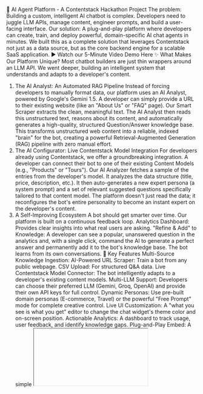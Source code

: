 🤖 AI Agent Platform - A Contentstack Hackathon Project
The problem: Building a custom, intelligent AI chatbot is complex. Developers need to juggle LLM APIs, manage content, engineer prompts, and build a user-facing interface.
Our solution: A plug-and-play platform where developers can create, train, and deploy powerful, domain-specific AI chat agents in minutes. We built this as a complete solution that leverages Contentstack not just as a data source, but as the core backend engine for a scalable SaaS application.
▶️ Watch our 5-Minute Video Demo Here
✨ What Makes Our Platform Unique?
Most chatbot builders are just thin wrappers around an LLM API. We went deeper, building an intelligent system that understands and adapts to a developer's content.
1. The AI Analyst: An Automated RAG Pipeline
Instead of forcing developers to manually format data, our platform uses an AI Analyst, powered by Google's Gemini 1.5. A developer can simply provide a URL to their existing website (like an "About Us" or "FAQ" page).
Our Smart Scraper extracts the clean, meaningful text.
The AI Analyst then reads this unstructured text, reasons about its content, and automatically generates a high-quality, structured Question/Answer knowledge base.
This transforms unstructured web content into a reliable, indexed "brain" for the bot, creating a powerful Retrieval-Augmented Generation (RAG) pipeline with zero manual effort.
2. The AI Configurator: Live Contentstack Model Integration
For developers already using Contentstack, we offer a groundbreaking integration. A developer can connect their bot to one of their existing Content Models (e.g., "Products" or "Tours").
Our AI Analyzer fetches a sample of the entries from the developer's model.
It analyzes the data structure (title, price, description, etc.).
It then auto-generates a new expert persona (a system prompt) and a set of relevant suggested questions specifically tailored to that content model.
The platform doesn't just read the data; it reconfigures the bot's entire personality to become an instant expert on the developer's content.
3. A Self-Improving Ecosystem
A bot should get smarter over time. Our platform is built on a continuous feedback loop.
Analytics Dashboard: Provides clear insights into what real users are asking.
"Refine & Add" to Knowledge: A developer can see a popular, unanswered question in the analytics and, with a single click, command the AI to generate a perfect answer and permanently add it to the bot's knowledge base. The bot learns from its own conversations.
🚀 Key Features
Multi-Source Knowledge Ingestion:
AI-Powered URL Scraper: Train a bot from any public webpage.
CSV Upload: For structured Q&A data.
Live Contentstack Model Connector: The bot intelligently adapts to a developer's existing content models.
Multi-LLM Support: Developers can choose their preferred LLM (Gemini, Groq, OpenAI) and provide their own API keys for full control.
Dynamic Personas: Use pre-built domain personas (E-commerce, Travel) or the powerful "Free Prompt" mode for complete creative control.
Live UI Customization: A "what you see is what you get" editor to change the chat widget's theme color and on-screen position.
Actionable Analytics: A dashboard to track usage, user feedback, and identify knowledge gaps.
Plug-and-Play Embed: A simple <iframe> snippet to deploy the finished chatbot on any website.
Isolated & Non-Destructive Training: Our "Knowledge Source" architecture ensures that each bot's knowledge is perfectly isolated and that training from a new source adds to, rather than replaces, existing knowledge.
🛠️ Tech Stack & Architecture
We built this project as a modern, full-stack application.
Frontend: Vite + React, Tailwind CSS for styling, Recharts for data visualization.
Backend: Node.js + Express.js for the core API.
AI/LLM: Google Gemini 1.5 Flash, Groq, OpenAI.
Core Backend & CMS: Contentstack. We made a strategic decision to use Contentstack as the entire backend for our platform. All bot configurations, knowledge bases, analytics logs, and chat histories are stored as structured entries, managed via the Contentstack Management API.
A Note on Our Architectural Choice: API Keys vs. OAuth
The problem statement mentions using the Developer Hub and OAuth. We deeply considered this.
We initially implemented an OAuth flow but made a strategic pivot to a Management Token-based approach for a superior developer experience. A traditional OAuth flow can create friction, requiring developers to re-scope and re-authorize the application whenever their content models change.
Our current architecture provides a true "zero-touch backend experience." It empowers the developer with full control within their own stack. They can generate a token with the precise permissions needed and paste it into our UI. This aligns perfectly with the "plug-and-play" and "no backend logic required" vision of the challenge, putting all the power and flexibility in the hands of the developer.
🏃 How to Run Locally
Prerequisites:
Node.js (v18+)
A Contentstack account.
A Google Gemini API Key.
Clone the repository:
code
Bash
git clone [your-repo-url]
cd ai-agent-platform-project
Setup Backend:
code
Bash
cd backend-api
npm install
cp .env.example .env
Fill in your Contentstack and Gemini credentials in the .env file.
Run node index.js. The server will start on localhost:3001.
Setup Frontend:
Open a new terminal.
code
Bash
cd frontend-dashboard
npm install
npm run dev
The application will be available at http://localhost:5173.
Thank you for the opportunity to build this project
